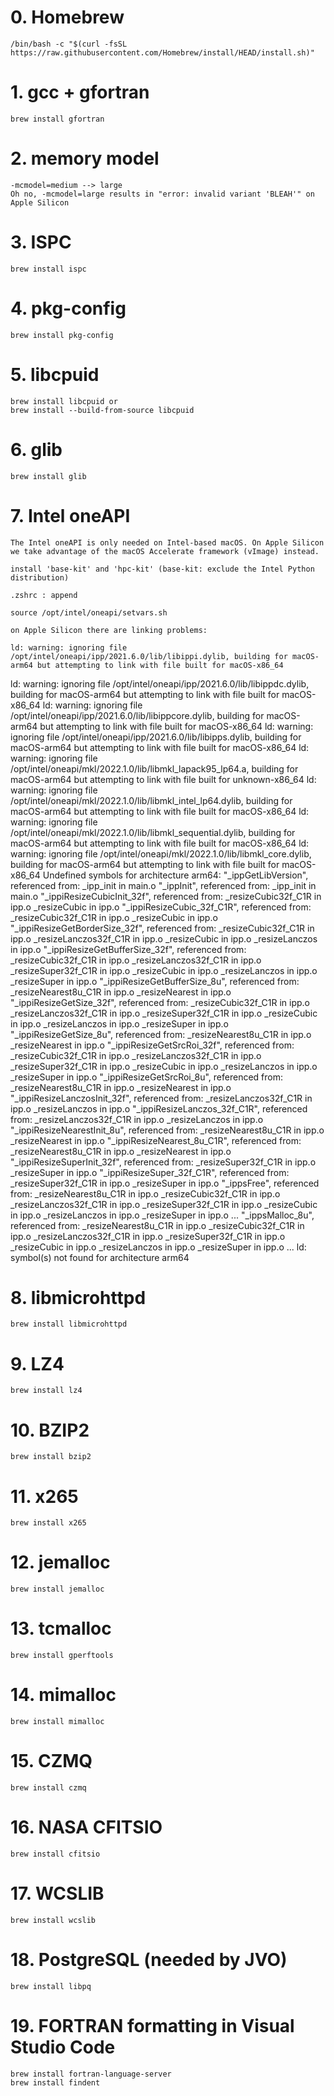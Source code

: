 # 0. Homebrew
    /bin/bash -c "$(curl -fsSL https://raw.githubusercontent.com/Homebrew/install/HEAD/install.sh)"

# 1. gcc + gfortran
    brew install gfortran

# 2. memory model
    -mcmodel=medium --> large
    Oh no, -mcmodel=large results in "error: invalid variant 'BLEAH'" on Apple Silicon

# 3. ISPC
    brew install ispc

# 4. pkg-config
    brew install pkg-config

# 5. libcpuid
    brew install libcpuid or
    brew install --build-from-source libcpuid

# 6. glib
    brew install glib

# 7. Intel oneAPI
    The Intel oneAPI is only needed on Intel-based macOS. On Apple Silicon we take advantage of the macOS Accelerate framework (vImage) instead.

    install 'base-kit' and 'hpc-kit' (base-kit: exclude the Intel Python distribution)

    .zshrc : append

    source /opt/intel/oneapi/setvars.sh

    on Apple Silicon there are linking problems:

    ld: warning: ignoring file /opt/intel/oneapi/ipp/2021.6.0/lib/libippi.dylib, building for macOS-arm64 but attempting to link with file built for macOS-x86_64
ld: warning: ignoring file /opt/intel/oneapi/ipp/2021.6.0/lib/libippdc.dylib, building for macOS-arm64 but attempting to link with file built for macOS-x86_64
ld: warning: ignoring file /opt/intel/oneapi/ipp/2021.6.0/lib/libippcore.dylib, building for macOS-arm64 but attempting to link with file built for macOS-x86_64
ld: warning: ignoring file /opt/intel/oneapi/ipp/2021.6.0/lib/libipps.dylib, building for macOS-arm64 but attempting to link with file built for macOS-x86_64
ld: warning: ignoring file /opt/intel/oneapi/mkl/2022.1.0/lib/libmkl_lapack95_lp64.a, building for macOS-arm64 but attempting to link with file built for unknown-x86_64
ld: warning: ignoring file /opt/intel/oneapi/mkl/2022.1.0/lib/libmkl_intel_lp64.dylib, building for macOS-arm64 but attempting to link with file built for macOS-x86_64
ld: warning: ignoring file /opt/intel/oneapi/mkl/2022.1.0/lib/libmkl_sequential.dylib, building for macOS-arm64 but attempting to link with file built for macOS-x86_64
ld: warning: ignoring file /opt/intel/oneapi/mkl/2022.1.0/lib/libmkl_core.dylib, building for macOS-arm64 but attempting to link with file built for macOS-x86_64
Undefined symbols for architecture arm64:
  "_ippGetLibVersion", referenced from:
      _ipp_init in main.o
  "_ippInit", referenced from:
      _ipp_init in main.o
  "_ippiResizeCubicInit_32f", referenced from:
      _resizeCubic32f_C1R in ipp.o
      _resizeCubic in ipp.o
  "_ippiResizeCubic_32f_C1R", referenced from:
      _resizeCubic32f_C1R in ipp.o
      _resizeCubic in ipp.o
  "_ippiResizeGetBorderSize_32f", referenced from:
      _resizeCubic32f_C1R in ipp.o
      _resizeLanczos32f_C1R in ipp.o
      _resizeCubic in ipp.o
      _resizeLanczos in ipp.o
  "_ippiResizeGetBufferSize_32f", referenced from:
      _resizeCubic32f_C1R in ipp.o
      _resizeLanczos32f_C1R in ipp.o
      _resizeSuper32f_C1R in ipp.o
      _resizeCubic in ipp.o
      _resizeLanczos in ipp.o
      _resizeSuper in ipp.o
  "_ippiResizeGetBufferSize_8u", referenced from:
      _resizeNearest8u_C1R in ipp.o
      _resizeNearest in ipp.o
  "_ippiResizeGetSize_32f", referenced from:
      _resizeCubic32f_C1R in ipp.o
      _resizeLanczos32f_C1R in ipp.o
      _resizeSuper32f_C1R in ipp.o
      _resizeCubic in ipp.o
      _resizeLanczos in ipp.o
      _resizeSuper in ipp.o
  "_ippiResizeGetSize_8u", referenced from:
      _resizeNearest8u_C1R in ipp.o
      _resizeNearest in ipp.o
  "_ippiResizeGetSrcRoi_32f", referenced from:
      _resizeCubic32f_C1R in ipp.o
      _resizeLanczos32f_C1R in ipp.o
      _resizeSuper32f_C1R in ipp.o
      _resizeCubic in ipp.o
      _resizeLanczos in ipp.o
      _resizeSuper in ipp.o
  "_ippiResizeGetSrcRoi_8u", referenced from:
      _resizeNearest8u_C1R in ipp.o
      _resizeNearest in ipp.o
  "_ippiResizeLanczosInit_32f", referenced from:
      _resizeLanczos32f_C1R in ipp.o
      _resizeLanczos in ipp.o
  "_ippiResizeLanczos_32f_C1R", referenced from:
      _resizeLanczos32f_C1R in ipp.o
      _resizeLanczos in ipp.o
  "_ippiResizeNearestInit_8u", referenced from:
      _resizeNearest8u_C1R in ipp.o
      _resizeNearest in ipp.o
  "_ippiResizeNearest_8u_C1R", referenced from:
      _resizeNearest8u_C1R in ipp.o
      _resizeNearest in ipp.o
  "_ippiResizeSuperInit_32f", referenced from:
      _resizeSuper32f_C1R in ipp.o
      _resizeSuper in ipp.o
  "_ippiResizeSuper_32f_C1R", referenced from:
      _resizeSuper32f_C1R in ipp.o
      _resizeSuper in ipp.o
  "_ippsFree", referenced from:
      _resizeNearest8u_C1R in ipp.o
      _resizeCubic32f_C1R in ipp.o
      _resizeLanczos32f_C1R in ipp.o
      _resizeSuper32f_C1R in ipp.o
      _resizeCubic in ipp.o
      _resizeLanczos in ipp.o
      _resizeSuper in ipp.o
      ...
  "_ippsMalloc_8u", referenced from:
      _resizeNearest8u_C1R in ipp.o
      _resizeCubic32f_C1R in ipp.o
      _resizeLanczos32f_C1R in ipp.o
      _resizeSuper32f_C1R in ipp.o
      _resizeCubic in ipp.o
      _resizeLanczos in ipp.o
      _resizeSuper in ipp.o
      ...
ld: symbol(s) not found for architecture arm64

# 8. libmicrohttpd
    brew install libmicrohttpd

# 9. LZ4
    brew install lz4

# 10. BZIP2
    brew install bzip2

# 11. x265
    brew install x265

# 12. jemalloc
    brew install jemalloc

# 13. tcmalloc
    brew install gperftools

# 14. mimalloc
    brew install mimalloc

# 15. CZMQ
    brew install czmq

# 16. NASA CFITSIO
    brew install cfitsio

# 17. WCSLIB
    brew install wcslib

# 18. PostgreSQL (needed by JVO)
    brew install libpq

# 19. FORTRAN formatting in Visual Studio Code
    brew install fortran-language-server
    brew install findent
